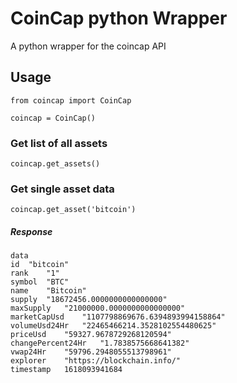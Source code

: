 # CoinCap python Wrapper
A python wrapper for the coincap API

## Usage

```
from coincap import CoinCap

coincap = CoinCap()
```

 
### Get list of all assets
 ```
 coincap.get_assets()
 ```

### Get single asset data
 ```
 coincap.get_asset('bitcoin')
 ```
##### Response
```
data	
id	"bitcoin"
rank	"1"
symbol	"BTC"
name	"Bitcoin"
supply	"18672456.0000000000000000"
maxSupply	"21000000.0000000000000000"
marketCapUsd	"1107798869676.6394893994158864"
volumeUsd24Hr	"22465466214.3528102554480625"
priceUsd	"59327.9678729268120594"
changePercent24Hr	"1.7838575668641382"
vwap24Hr	"59796.2948055513798961"
explorer	"https://blockchain.info/"
timestamp	1618093941684
```
